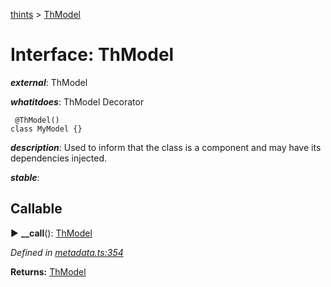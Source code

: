 [thints](../README.md) > [ThModel](../interfaces/thmodel.md)



# Interface: ThModel

*__external__*: ThModel

*__whatitdoes__*: ThModel Decorator

     @ThModel()
    class MyModel {}

*__description__*: Used to inform that the class is a component and may have its dependencies injected.

*__stable__*: 


## Callable
► **__call**(): [ThModel](thmodel.md)




*Defined in [metadata.ts:354](https://github.com/murilopl/ThinTS/blob/master/src/metadata.ts#L354)*





**Returns:** [ThModel](thmodel.md)





